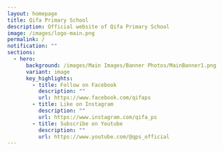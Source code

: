 ```yaml
---
layout: homepage
title: Qifa Primary School
description: Official website of Qifa Primary School
image: /images/logo-main.png
permalink: /
notification: ""
sections:
  - hero:
      background: /images/Main Images/Banner Photos/MainBanner1.png
      variant: image
      key_highlights:
        - title: Follow on Facebook
          description: ""
          url: https://www.facebook.com/qifaps
        - title: Like on Instagram
          description: ""
          url: https://www.instagram.com/qifa_ps
        - title: Subscribe on Youtube
          description: ""
          url: https://www.youtube.com/@qps_official
---
```

